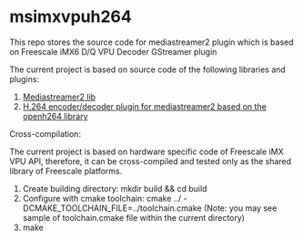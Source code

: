 # msimxvpuh264
This repo stores the source code for mediastreamer2 plugin which is based on Freescale iMX6 D/Q VPU Decoder GStreamer plugin

The current project is based on source code of the following libraries and plugins:

1. [Mediastreamer2 lib](http://www.linphone.org/technical-corner/mediastreamer2/overview)
2. [H.264 encoder/decoder plugin for mediastreamer2 based on the openh264 library](https://github.com/Linphone-sync/msopenh264)

Cross-compilation:

The current project is based on hardware specific code of Freescale iMX VPU API, therefore, it can be cross-compiled and tested only as the shared library of Freescale platforms.

1. Create building directory: mkdir build && cd build
2. Configure with cmake toolchain: cmake ../ -DCMAKE_TOOLCHAIN_FILE=../toolchain.cmake (Note: you may see sample of toolchain.cmake file within the current directory)
3. make